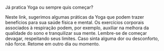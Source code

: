 Já pratica Yoga ou sempre quis começar?

Neste link, sugerimos algumas práticas da Yoga que podem trazer benefícios para sua saúde física e mental. Os exercícios corporais associados à respiração podem, por exemplo, auxiliar na melhora da qualidade do sono e tranquilizar sua mente.
Lembre-se de começar devagar, respeitando seus limites. Caso sinta alguma dor ou desconforto, não force. Retome em outro dia ou momento.
